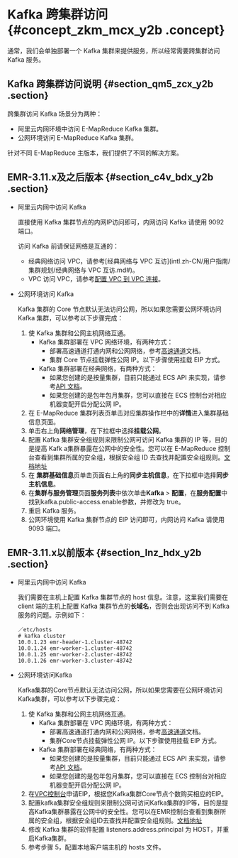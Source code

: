# Kafka 跨集群访问 {#concept_zkm_mcx_y2b .concept}

通常，我们会单独部署一个 Kafka 集群来提供服务，所以经常需要跨集群访问 Kafka 服务。

## Kafka 跨集群访问说明 {#section_qm5_zcx_y2b .section}

跨集群访问 Kafka 场景分为两种：

-   阿里云内网环境中访问 E-MapReduce Kafka 集群。
-   公网环境访问 E-MapReduce Kafka 集群。

针对不同 E-MapReduce 主版本，我们提供了不同的解决方案。

## EMR-3.11.x及之后版本 {#section_c4v_bdx_y2b .section}

-   阿里云内网中访问 Kafka

    直接使用 Kafka 集群节点的内网IP访问即可，内网访问 Kafka 请使用 9092 端口。

    访问 Kafka 前请保证网络是互通的：

    -   经典网络访问 VPC，请参考[经典网络与 VPC 互访](intl.zh-CN/用户指南/集群规划/经典网络与 VPC 互访.md#)。
    -   VPC 访问 VPC，请参考[配置 VPC 到 VPC 连接](../../../../../intl.zh-CN/IPsec-VPN入门/配置VPC到VPC连接.md#)。
-   公网环境访问 Kafka

    Kafka 集群的 Core 节点默认无法访问公网，所以如果您需要公网环境访问 Kafka 集群，可以参考以下步骤完成：

    1.  使 Kafka 集群和公网主机网络互通。
        -   Kafka 集群部署在 VPC 网络环境，有两种方式：
            -   部署高速通道打通内网和公网网络，参考[高速通道](../../../../../intl.zh-CN/产品简介/什么是高速通道？.md#)文档。
            -   集群 Core 节点挂载弹性公网 IP。以下步骤使用挂载 EIP 方式。
        -   Kafka 集群部署在经典网络，有两种方式：
            -   如果您创建的是按量集群，目前只能通过 ECS API 来实现，请参考[API 文档](../../../../../intl.zh-CN/API参考/网络/AllocatePublicIpAddress.md#)。
            -   如果您创建的是包年包月集群，您可以直接在 ECS 控制台对相应机器变配开启分配公网 IP。
    2.  在 E-MapReduce 集群列表页单击对应集群操作栏中的**详情**进入集群基础信息页面。
    3.  单击右上角**网络管理**，在下拉框中选择**挂载公网**。
    4.  配置 Kafka 集群安全组规则来限制公网可访问 Kafka 集群的 IP 等，目的是提高 Kafk a集群暴露在公网中的安全性。您可以在 E-MapReduce 控制台查看到集群所属的安全组，根据安全组 ID 去查找并配置安全组规则。[文档地址](../../../../../intl.zh-CN//安全组规则的典型应用.md#)
    5.  在 **集群基础信息**页单击页面右上角的**同步主机信息**，在下拉框中选择**同步主机信息**。
    6.  在**集群与服务管理**页面**服务列表**中依次单击**Kafka** \> **配置**，在**服务配置**中找到kafka.public-access.enable参数，并修改为 true。
    7.  重启 Kafka 服务。
    8.  公网环境使用 Kafka 集群节点的 EIP 访问即可，内网访问 Kafka 请使用 9093 端口。

## EMR-3.11.x以前版本 {#section_lnz_hdx_y2b .section}

-   阿里云内网中访问 Kafka

    我们需要在主机上配置 Kafka 集群节点的 host 信息。注意，这里我们需要在 client 端的主机上配置 Kafka 集群节点的**长域名**，否则会出现访问不到 Kafka 服务的问题。示例如下：

    ```
    ／etc/hosts
    # kafka cluster
    10.0.1.23 emr-header-1.cluster-48742
    10.0.1.24 emr-worker-1.cluster-48742
    10.0.1.25 emr-worker-2.cluster-48742
    10.0.1.26 emr-worker-3.cluster-48742
    ```

-   公网环境访问Kafka

    Kafka集群的Core节点默认无法访问公网，所以如果您需要在公网环境访问Kafka集群，可以参考以下步骤完成：

    1.  使 Kafka 集群和公网主机网络互通。
        -   Kafka 集群部署在 VPC 网络环境，有两种方式：
            -   部署高速通道打通内网和公网网络，参考[高速通道](../../../../../intl.zh-CN/产品简介/什么是高速通道？.md#)文档。
            -   集群Core节点挂载弹性公网 IP。以下步骤使用挂载 EIP 方式。
        -   Kafka 集群部署在经典网络，有两种方式：
            -   如果您创建的是按量集群，目前只能通过 ECS API 来实现，请参考[API 文档](../../../../../intl.zh-CN/API参考/网络/AllocatePublicIpAddress.md#)。
            -   如果您创建的是包年包月集群，您可以直接在 ECS 控制台对相应机器变配开启分配公网 IP。
    2.  在[VPC控制台](https://vpcnext.console.aliyun.com/eip)申请EIP，根据您Kafka集群Core节点个数购买相应的EIP。
    3.  配置kafka集群安全组规则来限制公网可访问Kafka集群的IP等，目的是提高Kafka集群暴露在公网中的安全性。您可以在EMR控制台查看到集群所属的安全组，根据安全组ID去查找并配置安全组规则。[文档地址](../../../../../intl.zh-CN//安全组规则的典型应用.md#)
    4.  修改 Kafka 集群的软件配置 listeners.address.principal 为 HOST，并重启Kafka集群。
    5.  参考步骤 5，配置本地客户端主机的 hosts 文件。

